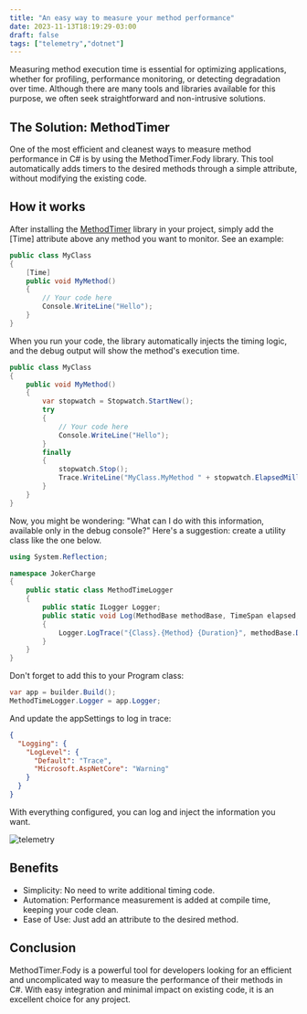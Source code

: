 ```yaml
---
title: "An easy way to measure your method performance"
date: 2023-11-13T18:19:29-03:00
draft: false
tags: ["telemetry","dotnet"]
---
```


Measuring method execution time is essential for optimizing applications, whether for profiling, performance monitoring, or detecting degradation over time. Although there are many tools and libraries available for this purpose, we often seek straightforward and non-intrusive solutions.

## The Solution: MethodTimer
One of the most efficient and cleanest ways to measure method performance in C# is by using the MethodTimer.Fody library. This tool automatically adds timers to the desired methods through a simple attribute, without modifying the existing code.

## How it works
After installing the [MethodTimer](https://github.com/Fody/MethodTimer) library in your project, simply add the [Time] attribute above any method you want to monitor. See an example:

```csharp
public class MyClass
{
    [Time]
    public void MyMethod()
    {
        // Your code here
        Console.WriteLine("Hello");
    }
}
```

When you run your code, the library automatically injects the timing logic, and the debug output will show the method's execution time.

```csharp
public class MyClass
{
    public void MyMethod()
    {
        var stopwatch = Stopwatch.StartNew();
        try
        {
            // Your code here
            Console.WriteLine("Hello");
        }
        finally
        {
            stopwatch.Stop();
            Trace.WriteLine("MyClass.MyMethod " + stopwatch.ElapsedMilliseconds + "ms");
        }
    }
}
```

Now, you might be wondering: "What can I do with this information, available only in the debug console?" Here's a suggestion: create a utility class like the one below.

```csharp
using System.Reflection;

namespace JokerCharge
{
    public static class MethodTimeLogger
    {
        public static ILogger Logger;
        public static void Log(MethodBase methodBase, TimeSpan elapsed, string message)
        {
            Logger.LogTrace("{Class}.{Method} {Duration}", methodBase.DeclaringType!.Name, methodBase.Name, elapsed);
        }
    }
}
```

Don't forget to add this to your Program class:

```csharp
var app = builder.Build();
MethodTimeLogger.Logger = app.Logger;
```

And update the appSettings to log in trace:

```json
{
  "Logging": {
    "LogLevel": {
      "Default": "Trace",
      "Microsoft.AspNetCore": "Warning"
    }
  }
}
```

With everything configured, you can log and inject the information you want.


![telemetry](/img/telemetry.png)

##  Benefits
* Simplicity: No need to write additional timing code.
* Automation: Performance measurement is added at compile time, keeping your code clean.
* Ease of Use: Just add an attribute to the desired method.

## Conclusion
MethodTimer.Fody is a powerful tool for developers looking for an efficient and uncomplicated way to measure the performance of their methods in C#. With easy integration and minimal impact on existing code, it is an excellent choice for any project.
